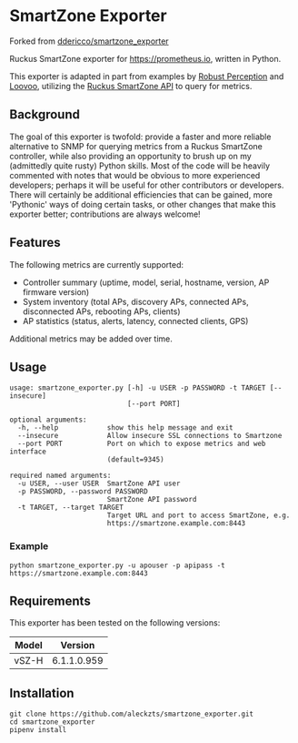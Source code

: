 # SmartZone Exporter

Forked from [ddericco/smartzone_exporter](https://github.com/ddericco/smartzone_exporter)

Ruckus SmartZone exporter for https://prometheus.io, written in Python.

This exporter is adapted in part from examples by [Robust Perception](https://www.robustperception.io/writing-a-jenkins-exporter-in-python/) and [Loovoo](https://github.com/lovoo/jenkins_exporter), utilizing the [Ruckus SmartZone API](https://docs.ruckuswireless.com/smartzone/6.1.1/vszh-public-api-reference-guide-611.html) to query for metrics.

## Background
The goal of this exporter is twofold: provide a faster and more reliable alternative to SNMP for querying metrics from a Ruckus SmartZone controller, while also providing an opportunity to brush up on my (admittedly quite rusty) Python skills. Most of the code will be heavily commented with notes that would be obvious to more experienced developers; perhaps it will be useful for other contributors or developers. There will certainly be additional efficiencies that can be gained, more 'Pythonic' ways of doing certain tasks, or other changes that make this exporter better; contributions are always welcome!

## Features
The following metrics are currently supported:
* Controller summary (uptime, model, serial, hostname, version, AP firmware version)
* System inventory (total APs, discovery APs, connected APs, disconnected APs, rebooting APs, clients)
* AP statistics (status, alerts, latency, connected clients, GPS)

Additional metrics may be added over time.

## Usage
```
usage: smartzone_exporter.py [-h] -u USER -p PASSWORD -t TARGET [--insecure]
                             [--port PORT]

optional arguments:
  -h, --help            show this help message and exit
  --insecure            Allow insecure SSL connections to Smartzone
  --port PORT           Port on which to expose metrics and web interface
                        (default=9345)

required named arguments:
  -u USER, --user USER  SmartZone API user
  -p PASSWORD, --password PASSWORD
                        SmartZone API password
  -t TARGET, --target TARGET
                        Target URL and port to access SmartZone, e.g.
                        https://smartzone.example.com:8443
```
### Example
```
python smartzone_exporter.py -u apouser -p apipass -t https://smartzone.example.com:8443
```

## Requirements
This exporter has been tested on the following versions:

| Model | Version     |
|-------|-------------|
| vSZ-H | 6.1.1.0.959 |

## Installation
```
git clone https://github.com/aleckzts/smartzone_exporter.git
cd smartzone_exporter
pipenv install
```
